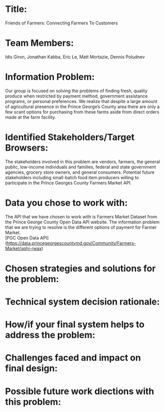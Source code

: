# Title:
Friends of Farmers: Connecting Farmers To Customers 
# Team Members:
Idis Giron, Jonathan Kabba, Eric Le, Matt Mortazie, Dennis Poludnev
# Information Problem:
Our group is focused on solving the problems of finding fresh, quality produce when restricted by payment method, government assistance programs, or personal preferences. We realize that despite a large amount of agricultural presence in the Prince George’s County area there are only a few scant options for purchasing from these farms aside from direct orders made at the farm facility.
# Identified Stakeholders/Target Browsers:
The stakeholders involved in this problem are vendors, farmers, the general public, low-income individuals and families, federal and state government agencies, grocery store owners, and general consumers. Potential future stakeholders including small-batch food item producers willing to participate in the Prince Georges County Farmers Market API.
# Data you chose to work with:
The API that we have chosen to work with is Farmers Market Dataset from the Prince George County Open Data API website. 
The information problem that we are trying to resolve is the different options of payment for Farmer Market.  
[PGC Open Data API] (https://data.princegeorgescountymd.gov/Community/Farmers-Market/sphi-rwax) 
# Chosen strategies and solutions for the problem:

# Technical system decision rationale:

# How/if your final system helps to address the problem:

# Challenges faced and impact on final design:

# Possible future work diections with this problem:
